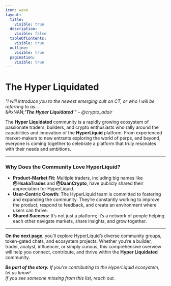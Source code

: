 ```yaml
---
icon: wave
layout:
  title:
    visible: true
  description:
    visible: false
  tableOfContents:
    visible: true
  outline:
    visible: true
  pagination:
    visible: true
---
```


# The Hyper Liquidated

_"I will introduce you to the newest emerging cult on CT, or who I will be referring to as..._\
&#xNAN;_**'The Hyper Liquidated'**"_ – _@crypto\_adair_

The **Hyper Liquidated** community is a rapidly growing ecosystem of passionate traders, builders, and crypto enthusiasts who rally around the capabilities and innovation of the **HyperLiquid** platform. From experienced market-makers to new entrants exploring the world of perps, and beyond, everyone is coming together to celebrate a platform that truly resonates with their needs and ambitions.

***

### Why Does the Community Love HyperLiquid?

* **Product-Market Fit:** Multiple traders, including big names like **@HsakaTrades** and **@DaanCrypto**, have publicly shared their appreciation for HyperLiquid.
* **User-Centric Growth:** The HyperLiquid team is committed to fostering and expanding the community. They’re constantly working to improve the product, respond to feedback, and create an environment where users can thrive.
* **Shared Success:** It’s not just a platform; it’s a network of people helping each other navigate markets, share insights, and grow together.

***

**On the next page**, you’ll explore HyperLiquid’s diverse community groups, token-gated chats, and ecosystem projects. Whether you’re a builder, trader, analyst, influencer, or simply curious, this comprehensive overview will help you connect, contribute, and thrive within the **Hyper Liquidated** community.

_**Be part of the story.** If you’re contributing to the HyperLiquid ecosystem, let us know!_\
_If you see someone missing from this list, reach out._
